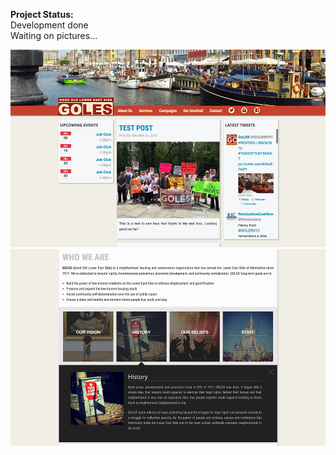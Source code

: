 <b>Project Status:</b><br>
Development done<br>
Waiting on pictures...

![Alt Text](https://github.com/katsuroo/GOLES/blob/master/themes/JointsWP-master/screenshot.jpg)
![Alt Text](https://github.com/katsuroo/GOLES/blob/master/themes/JointsWP-master/screenshot2.jpg)


